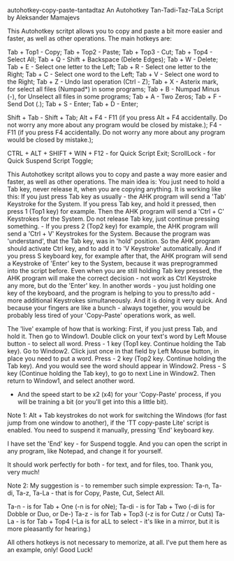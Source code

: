 autohotkey-copy-paste-tantadtaz
An Autohotkey Tan-Tadi-Taz-TaLa Script by Aleksander Mamajevs

This Autohotkey scritpt allows you to copy and paste a bit more easier and faster, 
as well as other operations.
The main hotkeys are:

Tab + Top1 - Copy;
Tab + Top2 - Paste;
Tab + Top3 - Cut;
Tab + Top4 - Select All;
Tab + Q - Shift + Backspace (Delete Edges);
Tab + W - Delete;
Tab + E - Select one letter to the Left;
Tab + R - Select one letter to the Right;
Tab + C - Select one word to the Left;
Tab + V - Select one word to the Right;
Tab + Z - Undo last operation (Ctrl - Z);
Tab + X - Asterix mark, for select all files (Numpad*) in some programs;
Tab + B - Numpad Minus (-), for Unselect all files  in some programs;
Tab + A - Two Zeros;
Tab + F - Send Dot (.);
Tab + S - Enter;
Tab + D - Enter;

Shift + Tab - Shift + Tab;
Alt + F4 - F11 (if you press Alt + F4 accidentally. Do not worry any more about any program would be closed by mistake.);
F4 - F11 (if you press F4 accidentally. Do not worry any more about any program would be closed by mistake.);

CTRL + ALT + SHIFT + WIN + F12 - for Quick Script Exit;
ScrollLock - for Quick Suspend Script Toggle;

This Autohotkey scritpt allows you to copy and paste a way more easier and faster, as well as other operations.
The main idea is:
You just need to hold a Tab key, never release it, when you are copying anything. 
It is working like this:
If you just press Tab key as usually - the AHK program will send a 'Tab'  Keystroke for the System.
If you press Tab key, and hold it pressed, then press 1 (Top1 key) for example. Then the AHK program will send a 'Ctrl + C'  Keystrokes for the System.
Do not release Tab key, just continue pressing something. - If you press 2 (Top2 key) for example,  the AHK program will send a 'Ctrl + V'  Keystrokes for the System. Because the program was 'understand', that the Tab key, was in 'hold' position. So the AHK program should activate Ctrl key, and to add it to 'V Keystroke' automatically.
And if you press S keyboard key, for example after that, the AHK program will send a Keystroke of 'Enter' key to the System, because it was preprogrammed into the  script before. Even when you are still holding Tab key pressed, the AHK program will make the correct decision - not work as Ctrl Keystroke any more, but do the 'Enter' key.
In another words - you just holding one key of the keyboard, and the program is helping to you to press/to add - more additional  Keystrokes simultaneously. And it is doing it very quick.
And because your fingers are like a bunch - always together, you would be probably less tired of your 'Copy-Paste' operations work, as well.

The 'live' example of how that is working:
First, if you just press Tab, and hold it. 
Then go to Window1. 
Double click on your text's word by Left Mouse button - to select all word. 
Press - 1 key (Top1 key. Continue holding the Tab key).
Go to Window2.
Click just once in that field by Left Mouse button, in place you need to put a word.
Press - 2 key (Top2 key. Continue holding the Tab key).
And you would see the word should appear in Window2.
Press - S key (Continue holding the Tab key), to go to next Line in Window2.
Then return to Window1, and select another word.
- And the speed start to be x2 (x4) for your 'Copy-Paste' process, if you will be training a bit (or you'll get into this a little  bit). 

Note 1: Alt + Tab keystrokes do not work for switching the Windows (for fast jump from one window to another), if the 'TT copy-paste Lite' script is enabled. You need to suspend it manually, pressing 'End' keyboard key.

I have set the 'End' key - for Suspend toggle.
And you can open the script in any program, like Notepad, and change it for yourself.

It should  work perfectly for both - for text, and for files, too.
Thank you, very much!

Note 2: My suggestion is - to remember such simple expression:
Ta-n, Ta-di, Ta-z, Ta-La - that is for Copy, Paste, Cut, Select All.

Ta-n - is for Tab + One (-n is for oNe);
Ta-di - is for Tab + Two (-di is for Dobble or Duo, or De-)
Ta-z - is for Tab + Top3 (-z is for Cutz / or Cuts)
Ta-La - is for Tab + Top4  (-La is for aLL to select - it's like in a mirror, but it is more pleasantly for hearing.)

All others hotkeys is not necessary to memorize, at all. I've put them here as an example, only!
Good Luck!

